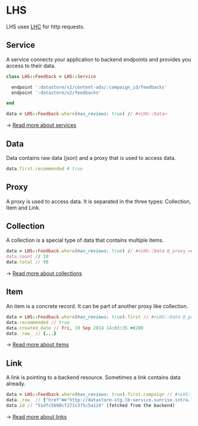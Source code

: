 LHS
===

LHS uses [LHC](//github.com/local-ch/LHC) for http requests.

## Service
A service connects your application to backend endpoints and provides you access to their data.

```ruby
class LHS::Feedback < LHS::Service

  endpoint ':datastore/v2/content-ads/:campaign_id/feedbacks'
  endpoint ':datastore/v2/feedbacks'

end

data = LHS::Feedback.where(has_reviews: true) // #<LHS::Data>
```

→ [Read more about services](docs/service.md)

## Data
Data contains raw data (json) and a proxy that is used to access data.

```ruby
data.first.recommended # true
```

## Proxy
A proxy is used to access data. It is separated in the three types: Collection, Item and Link.

## Collection
A collection is a special type of data that contains multiple items.

```ruby
data = LHS::Feedback.where(has_reviews: true) // #<LHS::Data @_proxy_=#<LHS::Collection>>
data.count // 10
data.total // 98
```

→ [Read more about collections](docs/collection.md)

## Item
An item is a concrete record. It can be part of another proxy like collection.

```ruby
data = LHS::Feedback.where(has_reviews: true).first // #<LHS::Data @_proxy_=#<LHS::Item>>
data.recommended // true
data.created_date // Fri, 19 Sep 2014 14:03:35 +0200
data._raw_ // {...}
```

→ [Read more about items](docs/item.md)

## Link
A link is pointing to a backend resource. Sometimes a link contains data already.

```ruby
data = LHS::Feedback.where(has_reviews: true).first.campaign // #<LHS::Data @_proxy_=#<LHS::Link>>
data._raw_ // {"href"=>"http://datastore-stg.lb-service.sunrise.intra.local.ch/v2/content-ads/51dfc5690cf271c375c5a12d"}
data.id // "51dfc5690cf271c375c5a12d" (fetched from the backend)
```

→ [Read more about links](docs/link.md)
